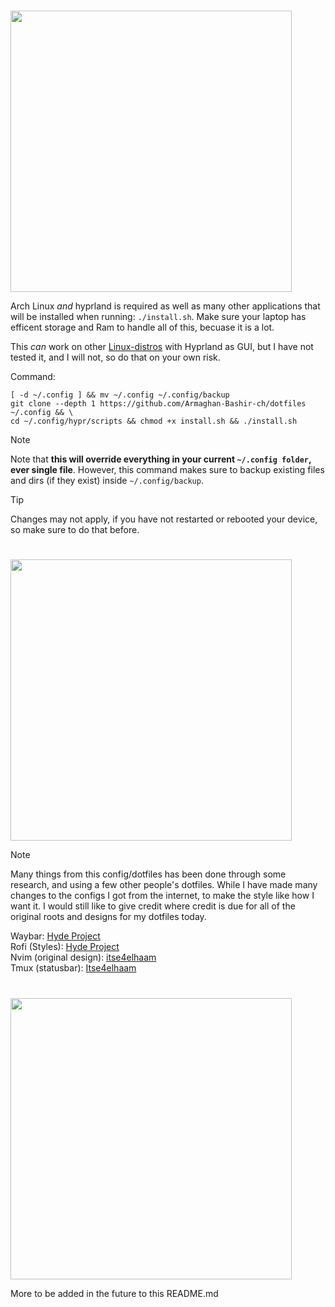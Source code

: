 # <a id="Installation"></a>
<img src="https://readme-typing-svg.herokuapp.com?font=Lexend+Giga&size=25&pause=1000&color=CCA9DD&vCenter=true&width=435&height=25&lines=Installation" width="450"/>

Arch Linux *and* hyprland is required as well as many other applications that will be installed when running:   `./install.sh`. Make sure your laptop has efficent storage and Ram to handle all of this, becuase it is a lot. 

This *can* work on other [Linux-distros](https://en.wikipedia.org/wiki/List_of_Linux_distributions) with Hyprland as GUI, but I have not tested it, and I will not, so do that on your own risk.


Command:

```
[ -d ~/.config ] && mv ~/.config ~/.config/backup
git clone --depth 1 https://github.com/Armaghan-Bashir-ch/dotfiles ~/.config && \
cd ~/.config/hypr/scripts && chmod +x install.sh && ./install.sh
```

> [!Note]
> Note that **this will override everything in your current `~/.config folder`, ever single file**.
> However, this command makes sure to backup existing files and dirs (if they exist) inside `~/.config/backup`.

> [!Tip]
> Changes may not apply, if you have not restarted or rebooted your device, so make sure to do that before.


# <a id="Credits"></a>
<img src="https://readme-typing-svg.herokuapp.com?font=Lexend+Giga&size=25&pause=1000&color=CCA9DD&vCenter=true&width=435&height=25&lines=Credits" width="450"/>

> [!Note]
> Many things from this config/dotfiles has been done through some research, and using a few other people's dotfiles.
> While I have made many changes to the configs I got from the internet, to make the style like how I want it. I would still like to give credit where credit is due
> for all of the original roots and designs for my dotfiles today.

Waybar: [Hyde Project](https://github.com/HyDE-Project/HyDE/)                                                                                                       
Rofi (Styles): [Hyde Project](https://github.com/HyDE-Project/HyDE/)                                                                                                
Nvim (original design): [itse4elhaam](https://github.com/itse4elhaam/nvim-nvchad)                                                                                   
Tmux (statusbar): [Itse4elhaam](https://github.com/itse4elhaam/dotfiles/tree/1fcee8cdeb55cd678499935576869a68356aaaa0)

# <a id="Previews"></a>
<img src="https://readme-typing-svg.herokuapp.com?font=Lexend+Giga&size=25&pause=1000&color=CCA9DD&vCenter=true&width=435&height=25&lines=Previews" width="450"/>

More to be added in the future to this README.md
